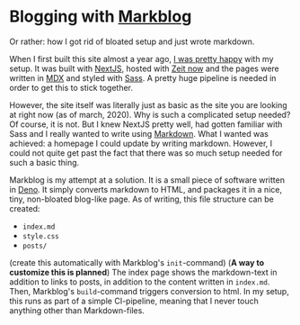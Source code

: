 # Blogging with [Markblog](www.github.com/olaven/markblog)

Or rather: how I got rid of bloated setup and just wrote markdown. 

When I first built this site almost a year ago, [I was pretty 
happy](olaven.org/out/site.html) with my setup. It was built with 
[NextJS](https://nextjs.org/), hosted with [Zeit now](https://zeit.co/home) and 
the pages were written in [MDX](https://mdxjs.com/) and styled with [Sass](https://sass-lang.com/).
A pretty huge pipeline is needed in order to get this to stick together. 

However, the site itself was literally just as basic as the site you are looking 
at right now (as of march, 2020). Why is such a complicated setup needed? Of 
course, it is not. But I knew NextJS pretty well, had gotten familiar with Sass and 
I really wanted to write using [Markdown](https://daringfireball.net/projects/markdown/). 
What I wanted was achieved: a homepage I could update by writing markdown. However, I 
could not quite get past the fact that there was so much setup needed for such a basic thing.

Markblog is my attempt at a solution. It is a small piece of software written in [Deno](deno.land). 
It simply converts markdown to HTML, and packages it in a nice, tiny, non-bloated blog-like page. 
As of writing, this file structure can be created:  
* `index.md`
* `style.css`
* `posts/`

(create this automatically with Markblog's `init`-command)
(__A way to customize this is planned__)
The index page shows the markdown-text in addition to links to posts, in addition to the content 
written in `index.md`. Then, Markblog's `build`-command triggers conversion to html. In my setup, 
this runs as part of a simple CI-pipeline, meaning that I never touch anything other than Markdown-files. 



